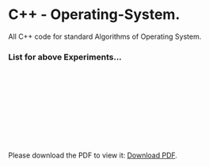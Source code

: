 # C++ - Operating-System.
All  C++ code for standard Algorithms of Operating System.

### List for above Experiments...
<object data="https://github.com/Nitinkumar3399/C-Operating-System./blob/main/LAB%20Practical%20Experiments%20List.pdf" type="application/pdf" width="700px" height="700px">
    <embed src="https://github.com/Nitinkumar3399/C-Operating-System./blob/main/LAB%20Practical%20Experiments%20List.pdf">
        <p> Please download the PDF to view it: <a href="https://github.com/Nitinkumar3399/C-Operating-System./blob/main/LAB%20Practical%20Experiments%20List.pdf">Download PDF</a>.</p>
    </embed>
</object>
